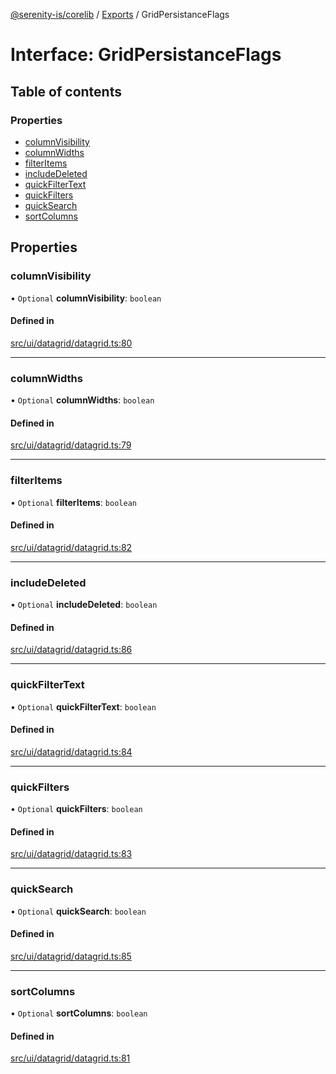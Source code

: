 [@serenity-is/corelib](../README.md) / [Exports](../modules.md) / GridPersistanceFlags

# Interface: GridPersistanceFlags

## Table of contents

### Properties

- [columnVisibility](GridPersistanceFlags.md#columnvisibility)
- [columnWidths](GridPersistanceFlags.md#columnwidths)
- [filterItems](GridPersistanceFlags.md#filteritems)
- [includeDeleted](GridPersistanceFlags.md#includedeleted)
- [quickFilterText](GridPersistanceFlags.md#quickfiltertext)
- [quickFilters](GridPersistanceFlags.md#quickfilters)
- [quickSearch](GridPersistanceFlags.md#quicksearch)
- [sortColumns](GridPersistanceFlags.md#sortcolumns)

## Properties

### columnVisibility

• `Optional` **columnVisibility**: `boolean`

#### Defined in

[src/ui/datagrid/datagrid.ts:80](https://github.com/serenity-is/serenity/blob/master/packages/corelib/src/ui/datagrid/datagrid.ts#L80)

___

### columnWidths

• `Optional` **columnWidths**: `boolean`

#### Defined in

[src/ui/datagrid/datagrid.ts:79](https://github.com/serenity-is/serenity/blob/master/packages/corelib/src/ui/datagrid/datagrid.ts#L79)

___

### filterItems

• `Optional` **filterItems**: `boolean`

#### Defined in

[src/ui/datagrid/datagrid.ts:82](https://github.com/serenity-is/serenity/blob/master/packages/corelib/src/ui/datagrid/datagrid.ts#L82)

___

### includeDeleted

• `Optional` **includeDeleted**: `boolean`

#### Defined in

[src/ui/datagrid/datagrid.ts:86](https://github.com/serenity-is/serenity/blob/master/packages/corelib/src/ui/datagrid/datagrid.ts#L86)

___

### quickFilterText

• `Optional` **quickFilterText**: `boolean`

#### Defined in

[src/ui/datagrid/datagrid.ts:84](https://github.com/serenity-is/serenity/blob/master/packages/corelib/src/ui/datagrid/datagrid.ts#L84)

___

### quickFilters

• `Optional` **quickFilters**: `boolean`

#### Defined in

[src/ui/datagrid/datagrid.ts:83](https://github.com/serenity-is/serenity/blob/master/packages/corelib/src/ui/datagrid/datagrid.ts#L83)

___

### quickSearch

• `Optional` **quickSearch**: `boolean`

#### Defined in

[src/ui/datagrid/datagrid.ts:85](https://github.com/serenity-is/serenity/blob/master/packages/corelib/src/ui/datagrid/datagrid.ts#L85)

___

### sortColumns

• `Optional` **sortColumns**: `boolean`

#### Defined in

[src/ui/datagrid/datagrid.ts:81](https://github.com/serenity-is/serenity/blob/master/packages/corelib/src/ui/datagrid/datagrid.ts#L81)
